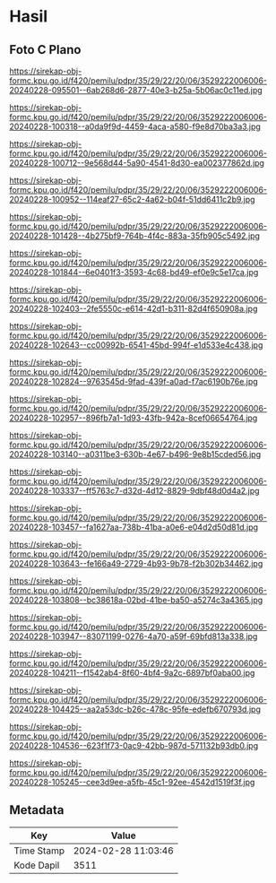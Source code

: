 # Hasil

## Foto C Plano

https://sirekap-obj-formc.kpu.go.id/f420/pemilu/pdpr/35/29/22/20/06/3529222006006-20240228-095501--6ab268d6-2877-40e3-b25a-5b06ac0c11ed.jpg

https://sirekap-obj-formc.kpu.go.id/f420/pemilu/pdpr/35/29/22/20/06/3529222006006-20240228-100318--a0da9f9d-4459-4aca-a580-f9e8d70ba3a3.jpg

https://sirekap-obj-formc.kpu.go.id/f420/pemilu/pdpr/35/29/22/20/06/3529222006006-20240228-100712--9e568d44-5a90-4541-8d30-ea002377862d.jpg

https://sirekap-obj-formc.kpu.go.id/f420/pemilu/pdpr/35/29/22/20/06/3529222006006-20240228-100952--114eaf27-65c2-4a62-b04f-51dd6411c2b9.jpg

https://sirekap-obj-formc.kpu.go.id/f420/pemilu/pdpr/35/29/22/20/06/3529222006006-20240228-101428--4b275bf9-764b-4f4c-883a-35fb905c5492.jpg

https://sirekap-obj-formc.kpu.go.id/f420/pemilu/pdpr/35/29/22/20/06/3529222006006-20240228-101844--6e0401f3-3593-4c68-bd49-ef0e9c5e17ca.jpg

https://sirekap-obj-formc.kpu.go.id/f420/pemilu/pdpr/35/29/22/20/06/3529222006006-20240228-102403--2fe5550c-e614-42d1-b311-82d4f650908a.jpg

https://sirekap-obj-formc.kpu.go.id/f420/pemilu/pdpr/35/29/22/20/06/3529222006006-20240228-102643--cc00992b-6541-45bd-994f-e1d533e4c438.jpg

https://sirekap-obj-formc.kpu.go.id/f420/pemilu/pdpr/35/29/22/20/06/3529222006006-20240228-102824--9763545d-9fad-439f-a0ad-f7ac6190b76e.jpg

https://sirekap-obj-formc.kpu.go.id/f420/pemilu/pdpr/35/29/22/20/06/3529222006006-20240228-102957--896fb7a1-1d93-43fb-942a-8cef06654764.jpg

https://sirekap-obj-formc.kpu.go.id/f420/pemilu/pdpr/35/29/22/20/06/3529222006006-20240228-103140--a0311be3-630b-4e67-b496-9e8b15cded56.jpg

https://sirekap-obj-formc.kpu.go.id/f420/pemilu/pdpr/35/29/22/20/06/3529222006006-20240228-103337--ff5763c7-d32d-4d12-8829-9dbf48d0d4a2.jpg

https://sirekap-obj-formc.kpu.go.id/f420/pemilu/pdpr/35/29/22/20/06/3529222006006-20240228-103457--fa1627aa-738b-41ba-a0e6-e04d2d50d81d.jpg

https://sirekap-obj-formc.kpu.go.id/f420/pemilu/pdpr/35/29/22/20/06/3529222006006-20240228-103643--fe166a49-2729-4b93-9b78-f2b302b34462.jpg

https://sirekap-obj-formc.kpu.go.id/f420/pemilu/pdpr/35/29/22/20/06/3529222006006-20240228-103808--bc38618a-02bd-41be-ba50-a5274c3a4365.jpg

https://sirekap-obj-formc.kpu.go.id/f420/pemilu/pdpr/35/29/22/20/06/3529222006006-20240228-103947--83071199-0276-4a70-a59f-69bfd813a338.jpg

https://sirekap-obj-formc.kpu.go.id/f420/pemilu/pdpr/35/29/22/20/06/3529222006006-20240228-104211--f1542ab4-8f60-4bf4-9a2c-6897bf0aba00.jpg

https://sirekap-obj-formc.kpu.go.id/f420/pemilu/pdpr/35/29/22/20/06/3529222006006-20240228-104425--aa2a53dc-b26c-478c-95fe-edefb670793d.jpg

https://sirekap-obj-formc.kpu.go.id/f420/pemilu/pdpr/35/29/22/20/06/3529222006006-20240228-104536--623f1f73-0ac9-42bb-987d-571132b93db0.jpg

https://sirekap-obj-formc.kpu.go.id/f420/pemilu/pdpr/35/29/22/20/06/3529222006006-20240228-105245--cee3d9ee-a5fb-45c1-92ee-4542d1519f3f.jpg


## Metadata

| Key        | Value               |
| ---------- | ------------------- |
| Time Stamp | 2024-02-28 11:03:46 |
| Kode Dapil | 3511                |



